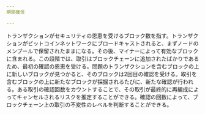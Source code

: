 ```yaml
---
期間確信

---
```

トランザクションがセキュリティの恩恵を受けるブロック数を指す。トランザクションがビットコインネットワークにブロードキャストされると、まずノードのメンプールで保留されたままになる。その後、マイナーによって有効なブロックに含まれる。この段階では、取引はブロックチェーンに追加されたばかりであるため、最初の確認の恩恵を受ける。問題のトランザクションを含むブロックの上に新しいブロックが見つかると、そのブロックは2回目の確認を受ける。取引を含むブロックの上に新たなブロックが採掘されるたびに、新たな確認が行われる。ある取引の確認回数をカウントすることで、その取引が最終的に再編成によってキャンセルされるリスクを推定することができる。確認の回数によって、ブロックチェーン上の取引の不変性のレベルを判断することができる。